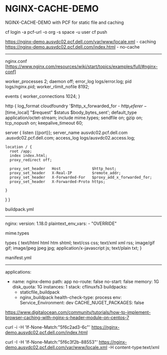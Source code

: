 # NGINX-CACHE-DEMO
NGINX-CACHE-DEMO with PCF for static file and caching

cf login -a pcf-url -o org -s space -u user
cf push

https://nginx-demo.ausvdc02.pcf.dell.com/var/www/locale.xml - caching
https://nginx-demo.ausvdc02.pcf.dell.com/index.html - no-cache

----------------------------------------------------------------------
nginx.conf [https://www.nginx.com/resources/wiki/start/topics/examples/full/#nginx-conf]

worker_processes 2;
daemon off;
error_log  logs/error.log;
pid        logs/nginx.pid;
worker_rlimit_nofile 8192;

events { worker_connections 1024; }

http {
  log_format cloudfoundry '$http_x_forwarded_for - $http_referer - [$time_local] "$request" $status $body_bytes_sent';
  default_type application/octet-stream;
  include mime.types;
  sendfile on;
  gzip on;
  tcp_nopush on;
  keepalive_timeout 60;

  server {
    listen {{port}};
    server_name ausvdc02.pcf.dell.com .ausvdc02.pcf.dell.com;
	access_log   logs/ausvdc02.access.log;
	
    location / {
      root /app;
      index index.html;
      proxy_redirect off;

      proxy_set_header   Host              $http_host;
      proxy_set_header   X-Real-IP         $remote_addr;
      proxy_set_header   X-Forwarded-For   $proxy_add_x_forwarded_for;
      proxy_set_header   X-Forwarded-Proto https;

    }
  }
}

buildpack.yml

---
nginx:
  version: 1.18.0
  plaintext_env_vars:
    - "OVERRIDE"

mime.types

types {
  text/html                             html htm shtml;
  text/css                              css;
  text/xml                              xml rss;
  image/gif                             gif;
  image/jpeg                            jpeg jpg;
  application/x-javascript              js;
  text/plain                            txt;
 }


manifest.yml

---
applications:
- name: nginx-demo
  path: app
  no-route: false
  no-start: false
  memory: 1G
  disk_quota: 1G
  instances: 1
  stack: cflinuxfs3
  buildpacks: 
  - staticfile_buildpack
  - nginx_buildpack
  health-check-type: process
  env:
    Service_Environment: dev
    CACHE_NUGET_PACKAGES: false


https://www.digitalocean.com/community/tutorials/how-to-implement-browser-caching-with-nginx-s-header-module-on-centos-7

curl -i -H 'If-None-Match:"5f6c2ad3-6c"' https://nginx-demo.ausvdc02.pcf.dell.com/index.html

curl -I -H 'If-None-Match:"5f6c3f2b-88553"' https://nginx-demo.ausvdc02.pcf.dell.com/var/www/locale.xml -H content-type:text/xml


